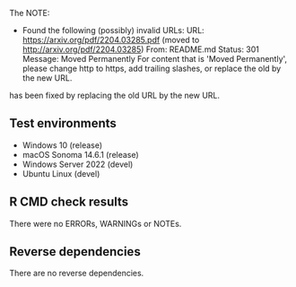 
The NOTE:

* Found the following (possibly) invalid URLs:
    URL: https://arxiv.org/pdf/2204.03285.pdf (moved to http://arxiv.org/pdf/2204.03285)
      From: README.md
      Status: 301
      Message: Moved Permanently
  For content that is 'Moved Permanently', please change http to https,
  add trailing slashes, or replace the old by the new URL.

has been fixed by replacing the old URL by the new URL.


## Test environments

* Windows 10 (release)
* macOS Sonoma 14.6.1 (release)
* Windows Server 2022 (devel)
* Ubuntu Linux (devel)

## R CMD check results
There were no ERRORs, WARNINGs or NOTEs.

## Reverse dependencies
There are no reverse dependencies.

